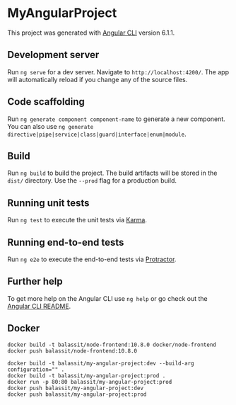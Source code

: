 # MyAngularProject
 
This project was generated with [Angular CLI](https://github.com/angular/angular-cli) version 6.1.1.

## Development server

Run `ng serve` for a dev server. Navigate to `http://localhost:4200/`. The app will automatically reload if you change any of the source files.

## Code scaffolding

Run `ng generate component component-name` to generate a new component. You can also use `ng generate directive|pipe|service|class|guard|interface|enum|module`.

## Build

Run `ng build` to build the project. The build artifacts will be stored in the `dist/` directory. Use the `--prod` flag for a production build.

## Running unit tests

Run `ng test` to execute the unit tests via [Karma](https://karma-runner.github.io).

## Running end-to-end tests

Run `ng e2e` to execute the end-to-end tests via [Protractor](http://www.protractortest.org/).

## Further help

To get more help on the Angular CLI use `ng help` or go check out the [Angular CLI README](https://github.com/angular/angular-cli/blob/master/README.md).


## Docker 

```
docker build -t balassit/node-frontend:10.8.0 docker/node-frontend
docker push balassit/node-frontend:10.8.0 

docker build -t balassit/my-angular-project:dev --build-arg configuration="" .
docker build -t balassit/my-angular-project:prod .
docker run -p 80:80 balassit/my-angular-project:prod
docker push balassit/my-angular-project:dev
docker push balassit/my-angular-project:prod
```
